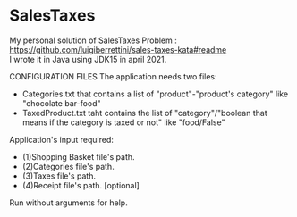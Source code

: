 # SalesTaxes
My personal solution of SalesTaxes Problem : https://github.com/luigiberrettini/sales-taxes-kata#readme  
I wrote it in Java using JDK15 in april 2021.

CONFIGURATION FILES
The application needs two files:
* Categories.txt that contains a list of "product"-"product's category" like "chocolate bar-food"
* TaxedProduct.txt taht contains the list of "category"/"boolean that means if the category is taxed or not" like "food/False"
  
Application's input required:
* (1)Shopping Basket file's path.
* (2)Categories file's path.
* (3)Taxes file's path.
* (4)Receipt file's path. [optional]

Run without arguments for help.

